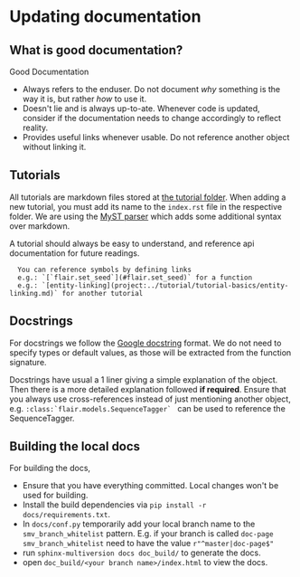 # Updating documentation


## What is good documentation?

Good Documentation
* Always refers to the enduser. Do not document *why* something is the way it is, but rather *how* to use it.
* Doesn't lie and is always up-to-ate. Whenever code is updated, consider if the documentation needs to change accordingly to reflect reality.
* Provides useful links whenever usable. Do not reference another object without linking it.


## Tutorials

All tutorials are markdown files stored at [the tutorial folder](https://github.com/flairNLP/flair/tree/master/docs/tutorial).
When adding a new tutorial, you must add its name to the `index.rst` file in the respective folder.
We are using the [MyST parser](https://myst-parser.readthedocs.io/en/latest/syntax/typography.html) which adds
some additional syntax over markdown.

A tutorial should always be easy to understand, and reference api documentation for future readings.

```{note}
  You can reference symbols by defining links
  e.g.: `[`flair.set_seed`](#flair.set_seed)` for a function
  e.g.: `[entity-linking](project:../tutorial/tutorial-basics/entity-linking.md)` for another tutorial
```

## Docstrings

For docstrings we follow the [Google docstring](https://sphinxcontrib-napoleon.readthedocs.io/en/latest/example_google.html) format.
We do not need to specify types or default values, as those will be extracted from the function signature.

Docstrings have usual a 1 liner giving a simple explanation of the object. Then there is a more detailed explanation followed **if required**.
Ensure that you always use cross-references instead of just mentioning another object,
e.g. ``:class:`flair.models.SequenceTagger` `` can be used to reference the SequenceTagger.


## Building the local docs

For building the docs,

* Ensure that you have everything committed. Local changes won't be used for building.
* Install the build dependencies via `pip install -r docs/requirements.txt`.
* In `docs/conf.py` temporarily add your local branch name to the `smv_branch_whitelist` pattern. 
  E.g. if your branch is called `doc-page` `smv_branch_whitelist` need to have the value `r"^master|doc-page$"`
* run `sphinx-multiversion docs doc_build/` to generate the docs.
* open `doc_build/<your branch name>/index.html` to view the docs.

